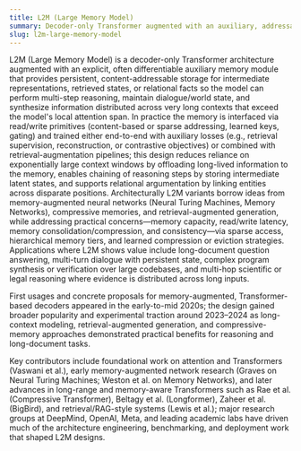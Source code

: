 ```yaml
---
title: L2M (Large Memory Model)
summary: Decoder-only Transformer augmented with an auxiliary, addressable memory that stores and retrieves intermediate representations to enable multi-step reasoning and synthesis over contexts far beyond the native attention window.
slug: l2m-large-memory-model
---
```


L2M (Large Memory Model) is a decoder-only Transformer architecture augmented with an explicit, often differentiable auxiliary memory module that provides persistent, content-addressable storage for intermediate representations, retrieved states, or relational facts so the model can perform multi-step reasoning, maintain dialogue/world state, and synthesize information distributed across very long contexts that exceed the model's local attention span. In practice the memory is interfaced via read/write primitives (content-based or sparse addressing, learned keys, gating) and trained either end-to-end with auxiliary losses (e.g., retrieval supervision, reconstruction, or contrastive objectives) or combined with retrieval-augmentation pipelines; this design reduces reliance on exponentially large context windows by offloading long-lived information to the memory, enables chaining of reasoning steps by storing intermediate latent states, and supports relational argumentation by linking entities across disparate positions. Architecturally L2M variants borrow ideas from memory-augmented neural networks (Neural Turing Machines, Memory Networks), compressive memories, and retrieval-augmented generation, while addressing practical concerns—memory capacity, read/write latency, memory consolidation/compression, and consistency—via sparse access, hierarchical memory tiers, and learned compression or eviction strategies. Applications where L2M shows value include long-document question answering, multi-turn dialogue with persistent state, complex program synthesis or verification over large codebases, and multi-hop scientific or legal reasoning where evidence is distributed across long inputs.

First usages and concrete proposals for memory-augmented, Transformer-based decoders appeared in the early-to-mid 2020s; the design gained broader popularity and experimental traction around 2023–2024 as long-context modeling, retrieval-augmented generation, and compressive-memory approaches demonstrated practical benefits for reasoning and long-document tasks.

Key contributors include foundational work on attention and Transformers (Vaswani et al.), early memory-augmented network research (Graves on Neural Turing Machines; Weston et al. on Memory Networks), and later advances in long-range and memory-aware Transformers such as Rae et al. (Compressive Transformer), Beltagy et al. (Longformer), Zaheer et al. (BigBird), and retrieval/RAG-style systems (Lewis et al.); major research groups at DeepMind, OpenAI, Meta, and leading academic labs have driven much of the architecture engineering, benchmarking, and deployment work that shaped L2M designs.